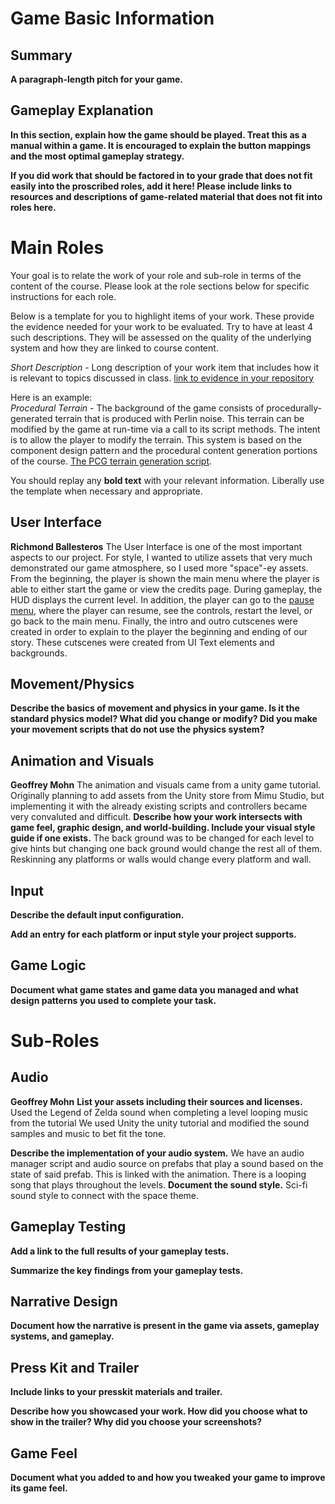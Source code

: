# Game Basic Information #

## Summary ##

**A paragraph-length pitch for your game.**

## Gameplay Explanation ##

**In this section, explain how the game should be played. Treat this as a manual within a game. It is encouraged to explain the button mappings and the most optimal gameplay strategy.**


**If you did work that should be factored in to your grade that does not fit easily into the proscribed roles, add it here! Please include links to resources and descriptions of game-related material that does not fit into roles here.**

# Main Roles #

Your goal is to relate the work of your role and sub-role in terms of the content of the course. Please look at the role sections below for specific instructions for each role.

Below is a template for you to highlight items of your work. These provide the evidence needed for your work to be evaluated. Try to have at least 4 such descriptions. They will be assessed on the quality of the underlying system and how they are linked to course content. 

*Short Description* - Long description of your work item that includes how it is relevant to topics discussed in class. [link to evidence in your repository](https://github.com/dr-jam/ECS189L/edit/project-description/ProjectDocumentTemplate.md)

Here is an example:  
*Procedural Terrain* - The background of the game consists of procedurally-generated terrain that is produced with Perlin noise. This terrain can be modified by the game at run-time via a call to its script methods. The intent is to allow the player to modify the terrain. This system is based on the component design pattern and the procedural content generation portions of the course. [The PCG terrain generation script](https://github.com/dr-jam/CameraControlExercise/blob/513b927e87fc686fe627bf7d4ff6ff841cf34e9f/Obscura/Assets/Scripts/TerrainGenerator.cs#L6).

You should replay any **bold text** with your relevant information. Liberally use the template when necessary and appropriate.

## User Interface

**Richmond Ballesteros** The User Interface is one of the most important aspects to our project. For style, I wanted to utilize assets that very much demonstrated our game atmosphere, so I used more "space"-ey assets. From the beginning, the player is shown the main menu where the player is able to either start the game or view the credits page. During gameplay, the HUD displays the current level. In addition, the player can go to the [pause menu](https://github.com/orange-shasta/Singularity/blob/404f777b6b24f1f4474b79fed0b5e7744525a865/Solidarity/Assets/Scripts/UI/PauseMenu.cs#L6), where the player can resume, see the controls, restart the level, or go back to the main menu. Finally, the intro and outro cutscenes were created in order to explain to the player the beginning and ending of our story. These cutscenes were created from UI Text elements and backgrounds.

## Movement/Physics

**Describe the basics of movement and physics in your game. Is it the standard physics model? What did you change or modify? Did you make your movement scripts that do not use the physics system?**

## Animation and Visuals

**Geoffrey Mohn** The animation and visuals came from a unity game tutorial. Originally planning to add assets from the Unity store from Mimu Studio, but implementing it with the already existing scripts and controllers became very convaluted and difficult.
**Describe how your work intersects with game feel, graphic design, and world-building. Include your visual style guide if one exists.**
The back ground was to be changed for each level to give hints but changing one back ground would change the rest all of them. Reskinning any platforms or walls would change every platform and wall.

## Input

**Describe the default input configuration.**

**Add an entry for each platform or input style your project supports.**

## Game Logic

**Document what game states and game data you managed and what design patterns you used to complete your task.**

# Sub-Roles

## Audio
**Geoffrey Mohn**
**List your assets including their sources and licenses.**
Used the Legend of Zelda sound when completing a level
looping music from the tutorial
 We used Unity the unity tutorial and modified the sound samples and music to bet fit the tone.

**Describe the implementation of your audio system.**
We have an audio manager script and audio source on prefabs that play a sound based on the state of said prefab. This is linked with the animation. There is a looping song that plays throughout the levels.
**Document the sound style.** 
Sci-fi sound style to connect with the space theme.

## Gameplay Testing

**Add a link to the full results of your gameplay tests.**

**Summarize the key findings from your gameplay tests.**

## Narrative Design

**Document how the narrative is present in the game via assets, gameplay systems, and gameplay.** 

## Press Kit and Trailer

**Include links to your presskit materials and trailer.**

**Describe how you showcased your work. How did you choose what to show in the trailer? Why did you choose your screenshots?**



## Game Feel

**Document what you added to and how you tweaked your game to improve its game feel.**
